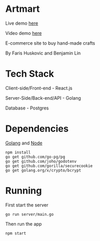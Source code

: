 # Artmart

Live demo [here](http://ec2-18-191-209-102.us-east-2.compute.amazonaws.com/)

Video demo [here](https://youtu.be/cjd5pjdQJMs)

E-commerce site to buy hand-made crafts

By Faris Huskovic and Benjamin Lin


# Tech Stack

Client-side/Front-end - React.js

Server-Side/Back-end/API - Golang

Database - Postgres

# Dependencies

[Golang](https://golang.org/dl/) and [Node](https://nodejs.org/en/)

    npm install
    go get github.com/go-pg/pg
	go get github.com/joho/godotenv
    go get github.com/gorilla/securecookie
	go get golang.org/x/crypto/bcrypt

# Running

First start the server 

    go run server/main.go

Then run the app

    npm start


